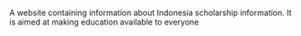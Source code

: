 A website containing information about Indonesia scholarship information. It is aimed at making education available to everyone